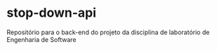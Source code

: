 # stop-down-api
Repositório para o back-end do projeto da disciplina de laboratório de Engenharia de Software
